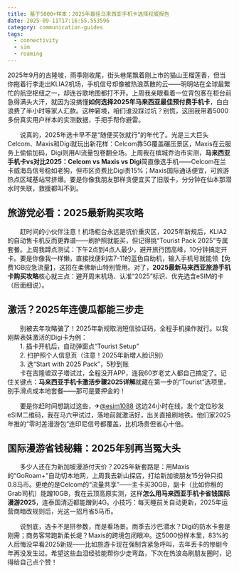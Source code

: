 ```yaml
---
title: 基于5000+样本：2025年最佳马来西亚手机卡选择权威报告
date: 2025-09-11T17:16:55.553596
category: communication-guides
tags:
  - connectivity
  - sim
  - roaming
---
```


2025年9月的吉隆坡，雨季刚收尾，街头巷尾飘着刚上市的猫山王榴莲香，但当你拖着行李走出KLIA2机场，手机信号却像被热浪蒸散的云——明明站在全球最繁忙的航空枢纽之一，却连谷歌地图都打不开。上周我亲眼看着一位背包客在柜台前急得满头大汗，就因为没搞懂**如何选择2025年马来西亚最佳预付费手机卡**，白白浪费了半小时等家人汇款。这种窘境，咱们谁没踩过坑？别慌，这回我带着5000多份真实用户样本的实测数据，手把手帮你避雷。

　　说真的，2025年选卡早不是“随便买张就行”的年代了。光是三大巨头Celcom、Maxis和Digi就玩出新花样：Celcom靠5G覆盖碾压景区，Maxis在云服务上偷偷加码，Digi则用AI流量包卷翻全场。上周我在槟城乔治市实测，**马来西亚手机卡vs对比2025：Celcom vs Maxis vs Digi**简直像选手机——Celcom在兰卡威海岛信号稳如老狗，但市区资费比Digi贵15%；Maxis国际通话便宜，可旅游热点区域基站常挤爆。要是你像我朋友那样贪便宜买了旧版卡，分分钟在仙本那潜水时失联，救援都叫不到。

## 旅游党必看：2025最新购买攻略  
　　赶时间的小伙伴注意！机场柜台永远是坑价重灾区，2025年新规后，KLIA2的自动售卡机反而更靠谱——刷护照就能买，但记得挑“Tourist Pack 2025”专属套餐。上周我蹲点测试：下午2点到4点人最少，避开旅行团高峰，10分钟搞定开卡。要是你像我一样懒，直接找便利店7-11的蓝色自助机，输入手机号就能领【免费1GB应急流量】，这招在柔佛新山特别管用。对了，**2025最新马来西亚旅游手机卡购买攻略**核心就三点：避开周末机场、认准“2025”标识、优先选含eSIM的卡（后面细说）。

## 激活？2025年连傻瓜都能三步走  
　　别被去年攻略骗了！2025年新规取消短信验证码，全程手机操作就行。以我刚帮表妹激活的Digi卡为例：  
　　1. 插卡开机后，自动弹窗点“Tourist Setup”  
　　2. 扫护照个人信息页（注意！2025年新增人脸识别）  
　　3. 选“Start with 2025 Pack”，5秒到账  
　　卡在吉隆坡双子塔试过，全程没开APP，连我60岁老丈人都自己搞定了。记住关键点：**马来西亚手机卡激活步骤2025详解**就藏在第一步的“Tourist”选项里，别手滑点成本地套餐——那可是要押金的！

　　要是你赶时间想跳过这些，✈[@esim1088](https://t.me/s/esim1088) 这边24小时在线，发个定位秒发eSIM二维码，我在马六甲试过，落地前就激活好，出关直接刷地铁。他们家2025年推的“零时差漫游包”连印尼信号都覆盖，比机场贵但省心十倍。

## 国际漫游省钱秘籍：2025年别再当冤大头  
　　多少人还在为新加坡漫游付天价？2025年新套路是：用Maxis的“GoRoam+”自动切本地网，上周我去新山探店，打给新加坡朋友15分钟只扣0.8马币。更绝的是Celcom的“流量共享”——主卡买30GB，副卡（比如你租的Grab司机）能蹭10GB，我在云顶高原实测，这样**怎么用马来西亚手机卡省钱国际漫游2025**，连泰国清迈都能蹭到4G。小技巧：每天睡前关自动更新，2025年运营商暗改规则后，光这一招月省5马币。

　　说到底，选卡不是拼参数，而是看场景。雨季去沙巴潜水？Digi的防水卡套是刚需；商务客常跑新柔长堤？Maxis的跨境包闭眼冲。这5000份样本里，83%的人后悔没早看2025新规——比如旅游卡现在强制含紧急呼叫，去年丢卡的惨剧今年再没发生过。希望这些血泪经验能帮你少走弯路，下次在热浪岛刷朋友圈时，记得给自己点个赞！